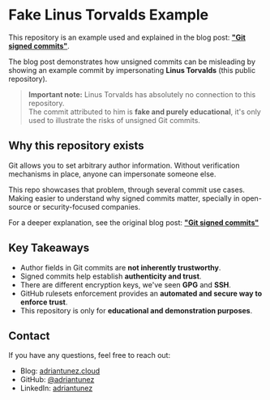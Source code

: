 # Fake Linus Torvalds Example  

This repository is an example used and explained in the blog post: [**"Git signed commits"**](https://adriantunez.cloud/posts/git-signed-commits/).  

The blog post demonstrates how unsigned commits can be misleading by showing an example commit by impersonating **Linus Torvalds** (this public repository).  

> **Important note:**
> Linus Torvalds has absolutely no connection to this repository.  
> The commit attributed to him is **fake and purely educational**, it's only used to illustrate the risks of unsigned Git commits.  

## Why this repository exists  

Git allows you to set arbitrary author information. Without verification mechanisms in place, anyone can impersonate someone else.  

This repo showcases that problem, through several commit use cases. Making easier to understand why signed commits matter, specially in open-source or security-focused companies.

For a deeper explanation, see the original blog post: [**"Git signed commits"**](https://adriantunez.cloud/posts/git-signed-commits/)  

## Key Takeaways  

- Author fields in Git commits are **not inherently trustworthy**.  
- Signed commits help establish **authenticity and trust**.  
- There are different encryption keys, we've seen **GPG** and **SSH**.  
- GitHub rulesets enforcement provides an **automated and secure way to enforce trust**.
- This repository is only for **educational and demonstration purposes**.  

## Contact  

If you have any questions, feel free to reach out:  

- Blog: [adriantunez.cloud](https://adriantunez.cloud/contact/)
- GitHub: [@adriantunez](https://github.com/adriantunez)
- LinkedIn: [adriantunez](https://www.linkedin.com/in/adriantunez/)
